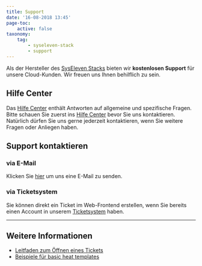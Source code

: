 ```yaml
---
title: Support
date: '16-08-2018 13:45'
page-toc:
    active: false
taxonomy:
    tag:
        - syseleven-stack
        - support
---
```


Als der Hersteller des [SysEleven Stacks](https://www.syseleven.de/produkte-services/syseleven-stack/) bieten wir **kostenlosen Support** für unsere Cloud-Kunden. Wir freuen uns Ihnen behilflich zu sein.

## Hilfe Center

Das [Hilfe Center](https://docs.syseleven.de/helpcenter/de/taxonomy?name=category&val=SysEleven-Stack) enthält Antworten auf allgemeine und spezifische Fragen.  
Bitte schauen Sie zuerst ins [Hilfe Center](https://docs.syseleven.de/helpcenter/de/taxonomy?name=category&val=SysEleven-Stack) bevor Sie uns kontaktieren. Natürlich dürfen Sie uns gerne jederzeit kontaktieren, wenn Sie weitere Fragen oder Anliegen haben.

## Support kontaktieren

### via E-Mail

Klicken Sie <a href="mailto:cloudsupport@syseleven.de?subject=# Problem description&body=Problem%20Status%3A%0Aongoing%20/%20occasionally%20/%20regularly%0A%0ATime%20and%20Date%20of%20first%20occurrence%3A%0ADD.MM.YYYY%20-%20HH%3AMM%3ASS%0A%0ATime%20and%20Date%20of%20last%20occurrence%3A%0ADD.MM.YYYY%20-%20HH%3AMM%3ASS%0A%0AID%28s%29%20of%20affected%20instance%28s%29%3A%0A-%20%23ID%0A-%20%23ID%0A%0AID%28s%29%20Stack%28s%29%20affected%20%28if%20used%29%3A%0A-%20%23ID%0A-%20%23ID%0A%0AProblem%20description%3A%0A-%20What%20happened%3F%0A-%20What%20did%20you%20expect%20to%20happen%3F%0A%0A-%20How%20often%20does%20the%20problem%20occur%3F%0A-%20Does%20the%20problem%20occur%20under%20specific%20circumstances%3F%0A-%20Suggestions%20on%20how%20to%20reproduce%20the%20problem%3F">hier</a> um uns eine E-Mail zu senden.

### via Ticketsystem

Sie können direkt ein Ticket im Web-Frontend erstellen, wenn Sie bereits einen Account in unserem [Ticketsystem](https://helpdesk.syseleven.de/) haben.

---

## Weitere Informationen

* [Leitfaden zum Öffnen eines Tickets](./02.issue-reporting-guideline/docs.de.md)
* [Beispiele für basic heat templates](https://github.com/syseleven/heat-examples)